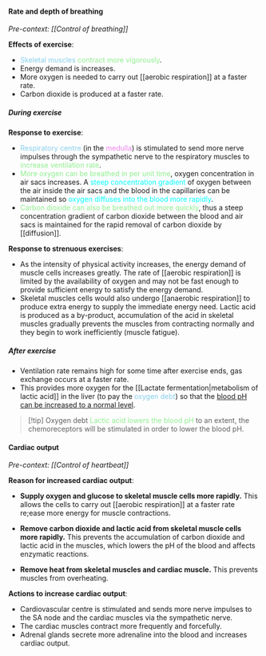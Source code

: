 #### Rate and depth of breathing
*Pre-context: [[Control of breathing]]*

**Effects of exercise**:
- <span style="color: skyblue">Skeletal muscles</span> <span style="color: lightgreen">contract more vigorously</span>.
- Energy demand is increases.
- More oxygen is needed to carry out [[aerobic respiration]] at a faster rate.
- Carbon dioxide is produced at a faster rate.

##### During exercise
**Response to exercise**:
- <span style="color: skyblue">Respiratory centre</span> (in the <span style="color: violet">medulla</span>) is stimulated to send more nerve impulses through the sympathetic nerve to the respiratory muscles to <span style="color: lightgreen">increase ventilation rate</span>.
- <span style="color: lightgreen">More oxygen can be breathed in per unit time</span>, oxygen concentration in air sacs increases. A <span style="color: aqua">steep concentration gradient</span> of oxygen between the air inside the air sacs and the blood in the capillaries can be maintained so <span style="color: aqua">oxygen diffuses into the blood more rapidly</span>.
- <span style="color: lightgreen">Carbon dioxide can also be breathed out more quickly</span>, thus a steep concentration gradient of carbon dioxide between the blood and air sacs is maintained for the rapid removal of carbon dioxide by [[diffusion]].

**Response to strenuous exercises**:
- As the intensity of physical activity increases, the energy demand of muscle cells increases greatly. The rate of [[aerobic respiration]] is limited by the availability of oxygen and may not be fast enough to provide sufficient energy to satisfy the energy demand.
- Skeletal muscles cells would also undergo [[anaerobic respiration]] to produce extra energy to supply the immediate energy need. Lactic acid is produced as a by-product, accumulation of the acid in skeletal muscles gradually prevents the muscles from contracting normally and they begin to work inefficiently (muscle fatigue).

##### After exercise
- Ventilation rate remains high for some time after exercise ends, gas exchange occurs at a faster rate.
- This provides more oxygen for the [[Lactate fermentation|metabolism of lactic acid]] in the liver (to pay the <span style="color: skyblue">oxygen debt</span>) so that the <u>blood pH can be increased to a normal level</u>.

> [!tip] Oxygen debt
> <span style="color: lightgreen">Lactic acid lowers the blood pH</span> to an extent, the chemoreceptors will be stimulated in order to lower the blood pH.

#### Cardiac output
*Pre-context: [[Control of heartbeat]]*

**Reason for increased cardiac output**:
- **Supply oxygen and glucose to skeletal muscle cells more rapidly.**
  This allows the cells to carry out [[aerobic respiration]] at a faster rate re;ease more energy for muscle contractions.

- **Remove carbon dioxide and lactic acid from skeletal muscle cells more rapidly.**
  This prevents the accumulation of carbon dioxide and lactic acid in the muscles, which lowers the pH of the blood and affects enzymatic reactions.

- **Remove heat from skeletal muscles and cardiac muscle.**
  This prevents muscles from overheating.

**Actions to increase cardiac output**:
- Cardiovascular centre is stimulated and sends more nerve impulses to the SA node and the cardiac muscles via the sympathetic nerve.
- The cardiac muscles contract more frequently and forcefully.
- Adrenal glands secrete more adrenaline into the blood and increases cardiac output.